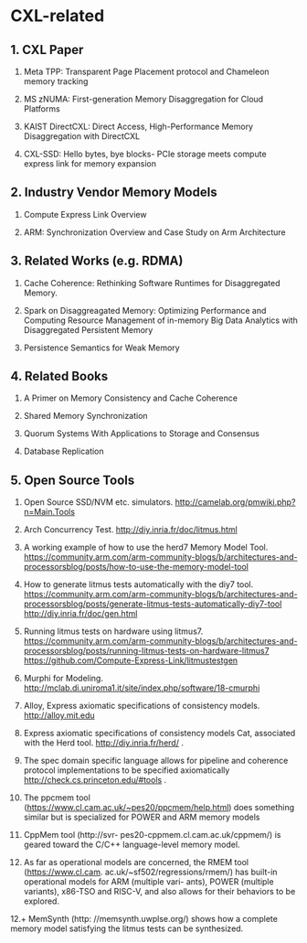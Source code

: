 # CXL-related

## 1. CXL Paper

1. Meta TPP: Transparent Page Placement protocol and Chameleon memory tracking 

2. MS zNUMA: First-generation Memory Disaggregation for Cloud Platforms

3. KAIST DirectCXL: Direct Access, High-Performance Memory Disaggregation with DirectCXL

4. CXL-SSD: Hello bytes, bye blocks- PCIe storage meets compute express link for memory expansion


## 2. Industry Vendor Memory Models

1. Compute Express Link Overview

2. ARM: Synchronization Overview and Case Study on Arm Architecture



## 3. Related Works (e.g. RDMA)

1. Cache Coherence: Rethinking Software Runtimes for Disaggregated Memory.

2. Spark on Disaggreagated Memory: Optimizing Performance and Computing Resource Management of in-memory Big Data Analytics with Disaggregated Persistent Memory

3. Persistence Semantics for Weak Memory


## 4. Related Books

1. A Primer on Memory Consistency and Cache Coherence

2. Shared Memory Synchronization

3. Quorum Systems With Applications to Storage and Consensus

4. Database Replication


## 5. Open Source Tools

1. Open Source SSD/NVM etc. simulators.  http://camelab.org/pmwiki.php?n=Main.Tools

2. Arch Concurrency Test. http://diy.inria.fr/doc/litmus.html

3. A working example of how to use the herd7 Memory Model Tool. https://community.arm.com/arm-community-blogs/b/architectures-and-processorsblog/posts/how-to-use-the-memory-model-tool

4. How to generate litmus tests automatically with the diy7 tool. https://community.arm.com/arm-community-blogs/b/architectures-and-processorsblog/posts/generate-litmus-tests-automatically-diy7-tool  http://diy.inria.fr/doc/gen.html

5. Running litmus tests on hardware using litmus7. https://community.arm.com/arm-community-blogs/b/architectures-and-processorsblog/posts/running-litmus-tests-on-hardware-litmus7 https://github.com/Compute-Express-Link/litmustestgen

6. Murphi for Modeling. http://mclab.di.uniroma1.it/site/index.php/software/18-cmurphi

7. Alloy, Express axiomatic specifications of consistency models. http://alloy.mit.edu

8. Express axiomatic specifications of consistency models Cat, associated with the Herd tool. http://diy.inria.fr/herd/ . 

9. The spec domain specific language allows for pipeline and coherence protocol implementations to be specified axiomatically http://check.cs.princeton.edu/#tools . 

10. The ppcmem tool (https://www.cl.cam.ac.uk/~pes20/ppcmem/help.html) does something similar but is specialized for POWER and ARM memory models

11. CppMem tool (http://svr- pes20-cppmem.cl.cam.ac.uk/cppmem/) is geared toward the C/C++ language-level memory model. 
 
12. As far as operational models are concerned, the RMEM tool (https://www.cl.cam. ac.uk/~sf502/regressions/rmem/) has built-in operational models for ARM (multiple vari- ants), POWER (multiple variants), x86-TSO and RISC-V, and also allows for their behaviors to be explored.

12.+ MemSynth (http: //memsynth.uwplse.org/) shows how a complete memory model satisfying the litmus tests can be synthesized.
